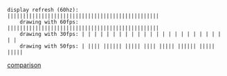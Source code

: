 ```text
display refresh (60hz): |||||||||||||||||||||||||||||||||||||||||||||||||
    drawing with 60fps: |||||||||||||||||||||||||||||||||||||||||||||||||
    drawing with 30fps: | | | | | | | | | | | | | | | | | | | | | | | | |
    drawing with 50fps: | |||| |||||| ||||| |||| ||||| |||||| ||||| |||||
```

[comparison](https://testdrive-archive.azurewebsites.net/Graphics/RequestAnimationFrame/Default.html)